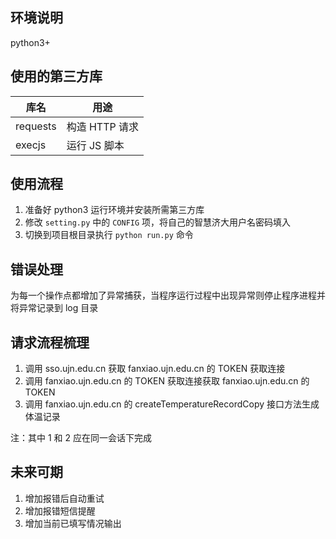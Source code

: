 ## 环境说明
python3+

## 使用的第三方库
| 库名 | 用途 |
|----|----|
| requests | 构造 HTTP 请求 |
| execjs   | 运行 JS 脚本   |

## 使用流程
1. 准备好 python3 运行环境并安装所需第三方库
2. 修改 `setting.py` 中的 `CONFIG` 项，将自己的智慧济大用户名密码填入
3. 切换到项目根目录执行 `python run.py` 命令

## 错误处理
为每一个操作点都增加了异常捕获，当程序运行过程中出现异常则停止程序进程并将异常记录到 log 目录

## 请求流程梳理
1. 调用 sso.ujn.edu.cn 获取 fanxiao.ujn.edu.cn 的 TOKEN 获取连接
2. 调用 fanxiao.ujn.edu.cn 的 TOKEN 获取连接获取 fanxiao.ujn.edu.cn 的 TOKEN
3. 调用 fanxiao.ujn.edu.cn 的 createTemperatureRecordCopy 接口方法生成体温记录

注：其中 1 和 2 应在同一会话下完成

## 未来可期
1. 增加报错后自动重试
2. 增加报错短信提醒
3. 增加当前已填写情况输出
